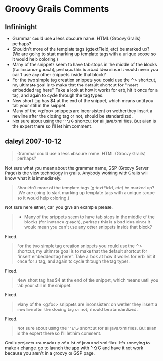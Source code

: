 # Groovy Grails Comments

## Infininight

* Grammar could use a less obscure name. HTML (Groovy Grails) perhaps?
* Shouldn't more of the template tags (g:textField, etc) be marked up? (We are going to start marking up template tags with a unique scope so it would help coloring.)
* Many of the snippets seem to have tab stops in the middle of the blocks (for instance g:each), perhaps this is a bad idea since it would mean you can't use any other snippets inside that block?
* For the two simple tag creation snippets you could use the ⌃> shortcut, my ultimate goal is to make that the default shortcut for "insert embedded tag here". Take a look at how it works for erb, hit it once for a tag, and again to cycle through the tag types.
* New short tag has $4 at the end of the snippet, which means until you tab your still in the snippet.
* Many of the <g:foo> snippets are inconsistent on wether they insert a newline after the closing tag or not, should be standardized.
* Not sure about using the ⌃⇧G shortcut for all java/xml files. But allan is the expert there so I'll let him comment.

## daleyl 2007-10-12

> Grammar could use a less obscure name. HTML (Groovy Grails) perhaps?

Not sure what you mean about the grammar name, GSP (Groovy Server Page) is the view technology in grails. Anybody working with Grails will know what it is immediately.

> Shouldn't more of the template tags (g:textField, etc) be marked up? (We are going to start marking up template tags with a unique scope so it would help coloring.)

Not sure here either, can you give an example please.

> * Many of the snippets seem to have tab stops in the middle of the blocks (for instance g:each), perhaps this is a bad idea since it would mean you can't use any other snippets inside that block?

Fixed.

> For the two simple tag creation snippets you could use the ⌃> shortcut, my ultimate goal is to make that the default shortcut for "insert embedded tag here". Take a look at how it works for erb, hit it once for a tag, and again to cycle through the tag types.

Fixed.

> New short tag has $4 at the end of the snippet, which means until you tab your still in the snippet.

Fixed.

> Many of the <g:foo> snippets are inconsistent on wether they insert a newline after the closing tag or not, should be standardized.

Fixed.

> Not sure about using the ⌃⇧G shortcut for all java/xml files. But allan is the expert there so I'll let him comment.

Grails projects are made up of a lot of java and xml files. It's annoying to make a change, go to launch the app with ⌃⇧G and have it not work because you aren't in a groovy or GSP page.
